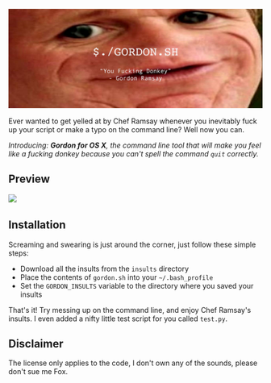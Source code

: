 ![gordon.jpg](gordon.jpg)

Ever wanted to get yelled at by Chef Ramsay whenever you inevitably fuck up
your script or make a typo on the command line? Well now you can. 

*Introducing: **Gordon for OS X**, the command line tool that will make you 
feel like a fucking donkey because you can't spell the command `quit` correctly.*

## Preview
[![](https://img.youtube.com/vi/OT6i7RwEEB8/0.jpg)](https://www.youtube.com/watch?v=OT6i7RwEEB8&feature=youtu.be)

## Installation
Screaming and swearing is just around the corner, just follow these simple steps:

* Download all the insults from the `insults` directory
* Place the contents of `gordon.sh` into your `~/.bash_profile`
* Set the `GORDON_INSULTS` variable to the directory where you saved your insults

That's it! Try messing up on the command line, and enjoy Chef Ramsay's insults.
I even added a nifty little test script for you called `test.py`.

## Disclaimer
The license only applies to the code, I don't own any of the sounds, please don't sue me Fox.
